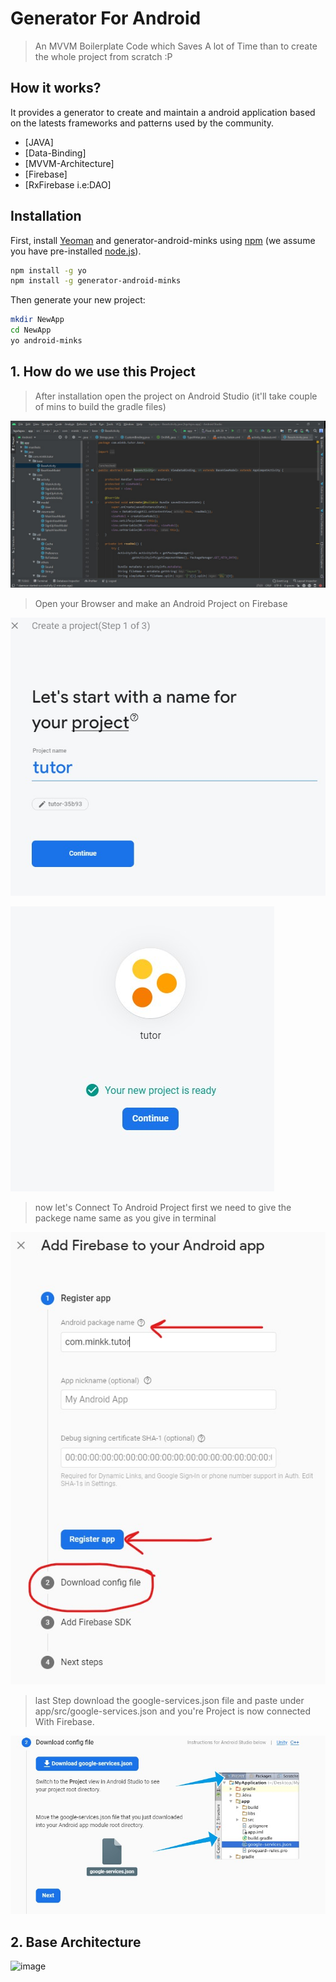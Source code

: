 # Generator For Android

> An MVVM Boilerplate Code which Saves A lot of Time than to create the whole project from scratch :P

## How it works?

It provides a generator to create and maintain a android application based on the latests frameworks and patterns used by the community.

- [JAVA]
- [Data-Binding]
- [MVVM-Architecture]
- [Firebase]
- [RxFirebase i.e:DAO]

## Installation

First, install [Yeoman](http://yeoman.io) and generator-android-minks using [npm](https://www.npmjs.com/) (we assume you have pre-installed [node.js](https://nodejs.org/)).

```bash
npm install -g yo
npm install -g generator-android-minks
```

Then generate your new project:

```bash
mkdir NewApp
cd NewApp
yo android-minks
```

## 1. How do we use this Project

> After installation open the project on Android Studio (it'll take couple of mins to build the gradle files)

![image](https://github.com/manikmmalhotra/generator-android-minks/blob/main/android1.jpg?raw=true)

> Open your Browser and make an Android Project on Firebase

![image](https://github.com/manikmmalhotra/generator-android-minks/blob/main/android2.jpg?raw=true)

![image](https://github.com/manikmmalhotra/generator-android-minks/blob/main/android3.jpg?raw=true)

> now let's Connect To Android Project first we need to give the packege name same as you give in terminal

![image](https://github.com/manikmmalhotra/generator-android-minks/blob/main/android4.jpg?raw=true)

> last Step download the google-services.json file and paste under app/src/google-services.json and you're Project is now connected With Firebase.

![image](https://github.com/manikmmalhotra/generator-android-minks/blob/main/android5.jpg?raw=true)

## 2. Base Architecture

![image](https://user-images.githubusercontent.com/38183241/69619289-b82b7180-107e-11ea-9ec6-b25a93df17bc.png)

